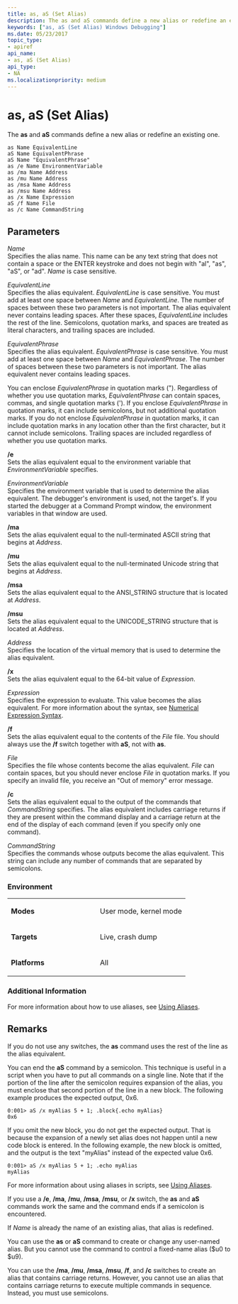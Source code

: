 ```yaml
---
title: as, aS (Set Alias)
description: The as and aS commands define a new alias or redefine an existing one.
keywords: ["as, aS (Set Alias) Windows Debugging"]
ms.date: 05/23/2017
topic_type:
- apiref
api_name:
- as, aS (Set Alias)
api_type:
- NA
ms.localizationpriority: medium
---
```


# as, aS (Set Alias)


The **as** and **aS** commands define a new alias or redefine an existing one.

```dbgcmd
as Name EquivalentLine 
aS Name EquivalentPhrase 
aS Name "EquivalentPhrase" 
as /e Name EnvironmentVariable 
as /ma Name Address 
as /mu Name Address 
as /msa Name Address 
as /msu Name Address 
as /x Name Expression 
aS /f Name File 
as /c Name CommandString 
```

## <span id="ddk_cmd_set_alias_dbg"></span><span id="DDK_CMD_SET_ALIAS_DBG"></span>Parameters


<span id="_______Name______"></span><span id="_______name______"></span><span id="_______NAME______"></span> *Name*   
Specifies the alias name. This name can be any text string that does not contain a space or the ENTER keystroke and does not begin with "al", "as", "aS", or "ad". *Name* is case sensitive.

<span id="_______EquivalentLine______"></span><span id="_______equivalentline______"></span><span id="_______EQUIVALENTLINE______"></span> *EquivalentLine*   
Specifies the alias equivalent. *EquivalentLine* is case sensitive. You must add at least one space between *Name* and *EquivalentLine*. The number of spaces between these two parameters is not important. The alias equivalent never contains leading spaces. After these spaces, *EquivalentLine* includes the rest of the line. Semicolons, quotation marks, and spaces are treated as literal characters, and trailing spaces are included.

<span id="_______EquivalentPhrase______"></span><span id="_______equivalentphrase______"></span><span id="_______EQUIVALENTPHRASE______"></span> *EquivalentPhrase*   
Specifies the alias equivalent. *EquivalentPhrase* is case sensitive. You must add at least one space between *Name* and *EquivalentPhrase*. The number of spaces between these two parameters is not important. The alias equivalent never contains leading spaces.

You can enclose *EquivalentPhrase* in quotation marks ("). Regardless of whether you use quotation marks, *EquivalentPhrase* can contain spaces, commas, and single quotation marks ('). If you enclose *EquivalentPhrase* in quotation marks, it can include semicolons, but not additional quotation marks. If you do not enclose *EquivalentPhrase* in quotation marks, it can include quotation marks in any location other than the first character, but it cannot include semicolons. Trailing spaces are included regardless of whether you use quotation marks.

<span id="________e______"></span><span id="________E______"></span> **/e**   
Sets the alias equivalent equal to the environment variable that *EnvironmentVariable* specifies.

<span id="_______EnvironmentVariable______"></span><span id="_______environmentvariable______"></span><span id="_______ENVIRONMENTVARIABLE______"></span> *EnvironmentVariable*   
Specifies the environment variable that is used to determine the alias equivalent. The debugger's environment is used, not the target's. If you started the debugger at a Command Prompt window, the environment variables in that window are used.

<span id="________ma______"></span><span id="________MA______"></span> **/ma**   
Sets the alias equivalent equal to the null-terminated ASCII string that begins at *Address*.

<span id="________mu______"></span><span id="________MU______"></span> **/mu**   
Sets the alias equivalent equal to the null-terminated Unicode string that begins at *Address*.

<span id="________msa______"></span><span id="________MSA______"></span> **/msa**   
Sets the alias equivalent equal to the ANSI\_STRING structure that is located at *Address*.

<span id="________msu______"></span><span id="________MSU______"></span> **/msu**   
Sets the alias equivalent equal to the UNICODE\_STRING structure that is located at *Address*.

<span id="_______Address______"></span><span id="_______address______"></span><span id="_______ADDRESS______"></span> *Address*   
Specifies the location of the virtual memory that is used to determine the alias equivalent.

<span id="________x______"></span><span id="________X______"></span> **/x**   
Sets the alias equivalent equal to the 64-bit value of *Expression*.

<span id="_______Expression______"></span><span id="_______expression______"></span><span id="_______EXPRESSION______"></span> *Expression*   
Specifies the expression to evaluate. This value becomes the alias equivalent. For more information about the syntax, see [Numerical Expression Syntax](numerical-expression-syntax.md).

<span id="________f______"></span><span id="________F______"></span> **/f**   
Sets the alias equivalent equal to the contents of the *File* file. You should always use the **/f** switch together with **aS**, not with **as**.

<span id="_______File______"></span><span id="_______file______"></span><span id="_______FILE______"></span> *File*   
Specifies the file whose contents become the alias equivalent. *File* can contain spaces, but you should never enclose *File* in quotation marks. If you specify an invalid file, you receive an "Out of memory" error message.

<span id="________c______"></span><span id="________C______"></span> **/c**   
Sets the alias equivalent equal to the output of the commands that *CommandString* specifies. The alias equivalent includes carriage returns if they are present within the command display and a carriage return at the end of the display of each command (even if you specify only one command).

<span id="_______CommandString______"></span><span id="_______commandstring______"></span><span id="_______COMMANDSTRING______"></span> *CommandString*   
Specifies the commands whose outputs become the alias equivalent. This string can include any number of commands that are separated by semicolons.

### <span id="Environment"></span><span id="environment"></span><span id="ENVIRONMENT"></span>Environment

<table>
<colgroup>
<col width="50%" />
<col width="50%" />
</colgroup>
<tbody>
<tr class="odd">
<td align="left"><p><strong>Modes</strong></p></td>
<td align="left"><p>User mode, kernel mode</p></td>
</tr>
<tr class="even">
<td align="left"><p><strong>Targets</strong></p></td>
<td align="left"><p>Live, crash dump</p></td>
</tr>
<tr class="odd">
<td align="left"><p><strong>Platforms</strong></p></td>
<td align="left"><p>All</p></td>
</tr>
</tbody>
</table>

 

### <span id="Additional_Information"></span><span id="additional_information"></span><span id="ADDITIONAL_INFORMATION"></span>Additional Information

For more information about how to use aliases, see [Using Aliases](using-aliases.md).

## Remarks

If you do not use any switches, the **as** command uses the rest of the line as the alias equivalent.

You can end the **aS** command by a semicolon. This technique is useful in a script when you have to put all commands on a single line. Note that if the portion of the line after the semicolon requires expansion of the alias, you must enclose that second portion of the line in a new block. The following example produces the expected output, 0x6.

```dbgcmd
0:001> aS /x myAlias 5 + 1; .block{.echo myAlias}
0x6
```

If you omit the new block, you do not get the expected output. That is because the expansion of a newly set alias does not happen until a new code block is entered. In the following example, the new block is omitted, and the output is the text "myAlias" instead of the expected value 0x6.

```dbgcmd
0:001> aS /x myAlias 5 + 1; .echo myAlias
myAlias
```

For more information about using aliases in scripts, see [Using Aliases](using-aliases.md).

If you use a **/e**, **/ma**, **/mu**, **/msa**, **/msu**, or **/x** switch, the **as** and **aS** commands work the same and the command ends if a semicolon is encountered.

If *Name* is already the name of an existing alias, that alias is redefined.

You can use the **as** or **aS** command to create or change any user-named alias. But you cannot use the command to control a fixed-name alias ($u0 to $u9).

You can use the **/ma**, **/mu**, **/msa**, **/msu**, **/f**, and **/c** switches to create an alias that contains carriage returns. However, you cannot use an alias that contains carriage returns to execute multiple commands in sequence. Instead, you must use semicolons.

 

 





